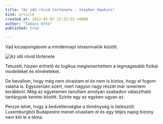 ```yaml
---
title: "Az idő rövid története - Stephen Hawkins"
kind: article
created_at: 2012-05-07 22:22:22 +0000
author: "Takács Ottó"
published: true

---
```

Vad kicsapongásom a mindennapi olvasnivalók között.

![Az idő rövid története](http://moly.hu/system/covers/normal/covers_122.jpg?1230819366)

Tetszett, hiszen  érthető és logikus megismerhettem a legmagasabb fizikai modelleket és elméleteket.

De bevallom, hogy még nem olvastam el és nem is biztos, hogy el fogom valaha is. Egyszerűen azért, mert nagyon nagy  részét már ismertem korábbról. Még az egyetemen tanultam amolyan szabadon választható tantárgyak keretei között. Szinte egy az egyben ugyan az. 

Persze lehet, hogy a kedvetlenségbe a töménység is beleszólt. Luxemburgból Budapestre menet olvastam el és egy teljes napig bizony nem köt le a téma.




<div class='old-comments'></div>